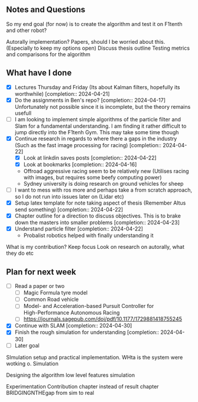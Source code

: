 ## Notes and Questions
So my end goal (for now) is to create the algorithm and test it on F1tenth and other robot?

Autorally implementation?
Papers, should I be worried about this. (Especially to keep my options open)
Discuss thesis outline
Testing metrics and comparisons for the algorithm



## What have I done

- [x] Lectures Thursday and Friday (Its about Kalman filters, hopefully its worthwhile)  [completion:: 2024-04-21]
- [x] Do the assignments in Ben's repo?  [completion:: 2024-04-17]
      Unfortunately not possible since it is incomplete, but the theory remains usefull
- [ ] I am looking to implement simple algorithms of the particle filter and Slam for a fundamental understanding.  I am finding it rather difficult to jump directly into the F1tenh Gym. This may take some time though
- [x] Continue research in regards to where there a gaps in the industry (Such as the fast image processing for racing)  [completion:: 2024-04-22]
	- [x] Look at linkdin saves posts  [completion:: 2024-04-22]
	- [x] Look at bookmarks  [completion:: 2024-04-16]
	- Offroad aggressive racing seem to be relatively new (Utilises racing with images, but requires some beefy computing power)
	- Sydney university is doing research on ground vehicles for sheep 
- [ ] I want to mess with ros more and perhaps take a from scratch approach, so I do not run into issues later on (Lidar etc)
- [x] Setup latex template for note taking aspect of thesis (Remember Altus send something)  [completion:: 2024-04-22]
- [x] Chapter outline for a direction to discuss objectives. This is to brake down the masters into smaller problems  [completion:: 2024-04-23]
- [x] Understand particle filter   [completion:: 2024-04-22]
	- Probalist robotics helped with finally understanding it

What is my contribution? Keep focus
Look on research on autorally, what they do etc

## Plan for next week
- [ ] Read a paper or two
	- [ ] Magic Formula tyre model
	- [ ] Common Road vehicle
	- [ ] Model- and Acceleration-based Pursuit Controller for  
		High-Performance Autonomous Racing
	- [ ] https://journals.sagepub.com/doi/pdf/10.1177/1729881418755245
- [x] Continue with SLAM  [completion:: 2024-04-30]
- [x] Finish the rough simulation for understanding  [completion:: 2024-04-30]
- [ ] Later goal

SImulation setup and practical implementation. WHta is the system were wotking o. Simulation 

Designing the algorithm
	low level features 
		simulation

Experimentation
	Contribution chapter instead of result chapter
		BRIDGINGNTHEgap from sim to real